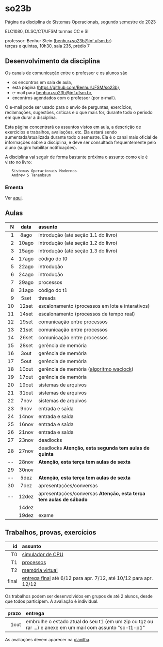 # so23b

Página da disciplina de Sistemas Operacionais, segundo semestre de 2023

ELC1080, DLSC/CT/UFSM
turmas CC e SI

professor: Benhur Stein ([benhur+so23b@inf.ufsm.br](mailto:benhur%2bso23b@inf.ufsm.br))\
terças e quintas, 10h30, sala 235, prédio 7

## Desenvolvimento da disciplina

Os canais de comunicação entre o professor e os alunos são 
- os encontros em sala de aula,
- esta página (<https://github.com/BenhurUFSM/so23b>),
- e-mail para [benhur+so23b@inf.ufsm.br](mailto:benhur%2bso23b@inf.ufsm.br),
- encontros agendados com o professor (por e-mail).

O e-mail pode ser usado para o envio de perguntas, exercícios, reclamações, sugestões, críticas e o que mais for, durante todo o período em que durar a disciplina.

Esta página concentrará os assuntos vistos em aula, a descrição de exercícios e trabalhos, avaliações, etc. Ela estará sendo aumentada/atualizada durante todo o semestre. Ela é o canal mais oficial de informações sobre a disciplina, e deve ser consultada frequentemente pelo aluno (sugiro habilitar notificações).

A disciplina vai seguir de forma bastante próxima o assunto como ele é visto no livro:
```
   Sistemas Operacionais Modernos
   Andrew S Tanenbaum
```

### Ementa

Ver [aqui](https://www.ufsm.br/ementario/disciplinas/ELC1080/).


## Aulas 

|    N |   data | assunto
| ---: | :----: | :--------
|    1 |  8ago  | introdução (até seção 1.1 do livro)
|    2 | 10ago  | introdução (até seção 1.2 do livro)
|    3 | 15ago  | introdução (até seção 1.3 do livro)
|    4 | 17ago  | código do t0
|    5 | 22ago  | introdução
|    6 | 24ago  | introdução
|    7 | 29ago  | processos
|    8 |  31ago | código do t1
|    9 |   5set | threads
|   10 |  12set | escalonamento (processos em lote e interativos)
|   11 |  14set | escalonamento (processos de tempo real)
|   12 |  19set | comunicação entre processos
|   13 |  21set | comunicação entre processos
|   14 |  26set | comunicação entre processos
|   15 |  28set | gerência de memória
|   16 |   3out | gerência de memória
|   17 |   5out | gerência de memória
|   18 |  10out | gerência de memória ([algoritmo wsclock](Assuntos/wsclock.md))
|   19 |  17out | gerência de memória
|   20 |  19out | sistemas de arquivos
|   21 |  31out | sistemas de arquivos
|   22 |   7nov | sistemas de arquivos
|   23 |   9nov | entrada e saída
|   24 |  14nov | entrada e saída
|   25 |  16nov | entrada e saída
|   26 |  21nov | entrada e saída
|   27 |  23nov | deadlocks
|   28 |  27nov | deadlocks **Atenção, esta segunda tem aulas de quinta**
|   -- |  28nov | **Atenção, esta terça tem aulas de sexta**
|   29 |  30nov | 
|   -- |   5dez | **Atenção, esta terça tem aulas de sexta**
|   30 |   7dez | apresentações/conversas
|   -- |  12dez | apresentações/conversas **Atenção, esta terça tem aulas de sábado**
|      |  14dez | 
|      |  19dez | exame

## Trabalhos, provas, exercícios

|    id | assunto
| ----: | :-----------
|    T0 | [simulador de CPU](Trabalhos/t0)
|    T1 | [processos](Trabalhos/t1)
|    T2 | [memória virtual](Trabalhos/t2)
| final | [entrega final](final.md) até 6/12 para apr. 7/12, até 10/12 para apr. 12/12

Os trabalhos podem ser desenvolvidos em grupos de até 2 alunos, desde que todos participem. A avaliação é individual.

| prazo | entrega
| ----: | :--------
|  1out | embrulhe o estado atual do seu t1 (em um zip ou tgz ou rar ...) e anexe em um mail com assunto "so-t1-p1"

As avaliações devem aparecer na [planilha](https://docs.google.com/spreadsheets/d/1NF9Z5qEr9Ezh9QG5iI3G8JvQOhSwQiBn_Li6fCpsRgc/edit?usp=sharing).
